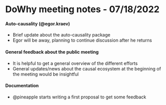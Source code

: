 # DoWhy meeting notes - 07/18/2022

#### Auto-causality (@egor.kraev)

* Brief update about the auto-causality package
* Egor will be away, planning to continue discussion after he returns

#### General feedback about the public meeting

* It is helpful to get a general overview of the different efforts
* General updates/news about the causal ecosystem at the beginning of the meeting would be insightful

#### Documentation

* @pineapple starts writing a first proposal to get some feedback
